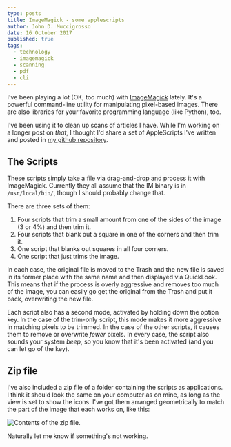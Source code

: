 ```yaml
---
type: posts 
title: ImageMagick - some applescripts
author: John D. Muccigrosso
date: 16 October 2017
published: true
tags:
  - technology
  - imagemagick
  - scanning
  - pdf
  - cli
---
```


I've been playing a lot (OK, too much) with [ImageMagick](https://imagemagick.org/) lately. It's a powerful command-line utility for manipulating pixel-based images. There are also libraries for your favorite programming language (like Python), too.

I've been using it to clean up scans of articles I have. While I'm working on a longer post on *that*, I thought I'd share a set of AppleScripts I've written and posted in [my github repository](https://github.com/Jmuccigr/AppleScripts/tree/master/ImageMagick).

## The Scripts

These scripts simply take a file via drag-and-drop and process it with ImageMagick. Currently they all assume that the IM binary is in `/usr/local/bin/`, though I should probably change that.

There are three sets of them:

1. Four scripts that trim a small amount from one of the sides of the image (3 or 4%) and then trim it.
1. Four scripts that blank out a square in one of the corners and then trim it.
1. One script that blanks out squares in all four corners.
1. One script that just trims the image.

In each case, the original file is moved to the Trash and the new file is saved in its former place with the same name and then displayed via QuickLook. This means that if the process is overly aggressive and removes too much of the image, you can easily go get the original from the Trash and put it back, overwriting the new file.

Each script also has a second mode, activated by holding down the option key. In the case of the trim-only script, this mode makes it more aggressive in matching pixels to be trimmed. In the case of the other scripts, it causes them to remove or overwrite *fewer* pixels. In every case, the script also sounds your system *beep*, so you know that it's been activated (and you can let go of the key).

## Zip file

I've also included a zip file of a folder containing the scripts as applications. I think it should look the same on your computer as on mine, as long as the view is set to show the icons. I've got them arranged geometrically to match the part of the image that each works on, like this:

![Contents of the zip file.](../../../../../images/trim_apps.png)

Naturally let me know if something's not working.
